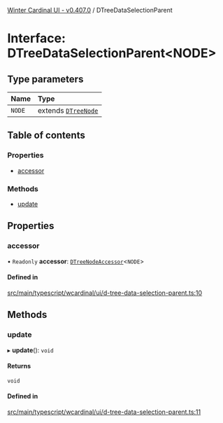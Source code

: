 [Winter Cardinal UI - v0.407.0](../index.md) / DTreeDataSelectionParent

# Interface: DTreeDataSelectionParent\<NODE\>

## Type parameters

| Name | Type |
| :------ | :------ |
| `NODE` | extends [`DTreeNode`](DTreeNode.md) |

## Table of contents

### Properties

- [accessor](DTreeDataSelectionParent.md#accessor)

### Methods

- [update](DTreeDataSelectionParent.md#update)

## Properties

### accessor

• `Readonly` **accessor**: [`DTreeNodeAccessor`](DTreeNodeAccessor.md)\<`NODE`\>

#### Defined in

[src/main/typescript/wcardinal/ui/d-tree-data-selection-parent.ts:10](https://github.com/winter-cardinal/winter-cardinal-ui/blob/v0.407.0/src/main/typescript/wcardinal/ui/d-tree-data-selection-parent.ts#L10)

## Methods

### update

▸ **update**(): `void`

#### Returns

`void`

#### Defined in

[src/main/typescript/wcardinal/ui/d-tree-data-selection-parent.ts:11](https://github.com/winter-cardinal/winter-cardinal-ui/blob/v0.407.0/src/main/typescript/wcardinal/ui/d-tree-data-selection-parent.ts#L11)
